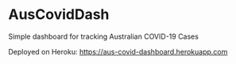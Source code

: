 # AusCovidDash
Simple dashboard for tracking Australian COVID-19 Cases

Deployed on Heroku: https://aus-covid-dashboard.herokuapp.com
